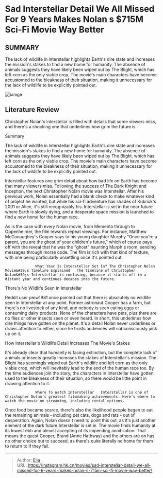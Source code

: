 # Sad Interstellar Detail We All Missed For 9 Years Makes Nolan s $715M Sci-Fi Movie Way Better


## SUMMARY 



  The lack of wildlife in Interstellar highlights Earth&#39;s dire state and increases the mission&#39;s stakes to find a new home for humanity.   The absence of animals suggests they have likely been wiped out by The Blight, which has left corn as the only viable crop.   The movie&#39;s main characters have become accustomed to the bleakness of their situation, making it unnecessary for the lack of wildlife to be explicitly pointed out.  

![iamge]()

## Literature Review

Christopher Nolan&#39;s Interstellar is filled with details that some viewers miss, and there&#39;s a shocking one that underlines how grim the future is.


Summary

  The lack of wildlife in Interstellar highlights Earth&#39;s dire state and increases the mission&#39;s stakes to find a new home for humanity.   The absence of animals suggests they have likely been wiped out by The Blight, which has left corn as the only viable crop.   The movie&#39;s main characters have become accustomed to the bleakness of their situation, making it unnecessary for the lack of wildlife to be explicitly pointed out.  





Interstellar features one grim detail about how bad life on Earth has become that many viewers miss. Following the success of The Dark Knight and Inception, the next Christopher Nolan movie was Interstellar. After his previous work, Nolan essentially had a blank check to make whatever kind of project he wanted, but while his sci-fi adventure has shades of Kubrick&#39;s 2001 or Alien, it&#39;s still recognizably his. Interstellar is set in the near future where Earth is slowly dying, and a desperate space mission is launched to find a new home for the human race.




As is the case with every Nolan movie, from Memento through to Oppenheimer, the film rewards repeat viewings. For instance, Matthew McConaughey&#39;s Cooper says to his young daughter Murphy &#34;Once you&#39;re a parent, you are the ghost of your children&#39;s future,&#34; which of course pays off with the reveal that he was the &#34;ghost&#34; haunting Murph&#39;s room, sending messages through morse code. The film is rich with that kind of texture, with one being particularly unsettling once it&#39;s pointed out.


 

                  What Year Is Interstellar Set In? The Christopher Nolan Movie&#39;s Timeline Explained   The timeline of Christopher Nolan&#39;s Interstellar is confusing, because it starts off in a distant year and continues decades into the future.   





 There&#39;s No Wildlife Seen In Interstellar 
          

Reddit user pmw1981 once pointed out that there is absolutely no wildlife seen in Interstellar at any point. Former astronaut Cooper has a farm, but there&#39;s no livestock of any kind, and nobody is seen eating eggs or consuming dairy products. None of the characters have pets, plus there are no flies or other insects seen or even heard. In short, this underlines how dire things have gotten on the planet. It&#39;s a detail Nolan never underlines or draws attention to either, since he trusts audiences will subconsciously pick up on it.



 How Interstellar&#39;s Wildlife Detail Increases The Movie&#39;s Stakes 
         




It&#39;s already clear that humanity is facing extinction, but the complete lack of animals or insects greatly increases the stakes of Interstellar&#39;s mission. The Blight has seemingly wiped out Earth&#39;s wildlife and left corn as the only viable crop, which will inevitably lead to the end of the human race too. By the time audiences join the story, the characters in Interstellar have gotten used to the bleakness of their situation, so there would be little point in drawing attention to it.

                  Where To Watch Interstellar   Interstellar is one of Christopher Nolan’s greatest filmmaking achievements. Here’s where to watch the movie on streaming, including rental options.   

Once food became scarce, there&#39;s also the likelihood people began to eat the remaining animals - including pet cats, dogs and rats - out of desperation. Again, Nolan doesn&#39;t need to point this out, as it&#39;s just another element of the dark future Interstellar is set in. The movie finds humanity at its lowest ebb and almost accepting of its impending annihilation. That means the quest Cooper, Brand (Anne Hathway) and the others are on has no other choice but to succeed, as there&#39;s quite literally no home for them to return to if they fail.






---

> Author: [Ella](https://instagram.hk.cn/)  
> URL: https://instagram.hk.cn/movies/sad-interstellar-detail-we-all-missed-for-9-years-makes-nolan-s-715m-sci-fi-movie-way-better/  

